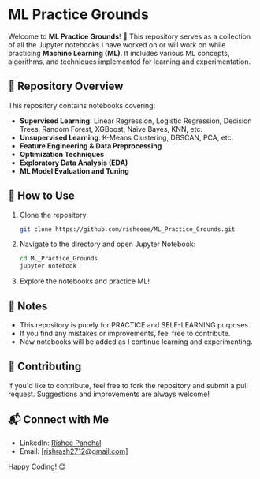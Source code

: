 # ML Practice Grounds

Welcome to **ML Practice Grounds**! 🚀 This repository serves as a collection of all the Jupyter notebooks I have worked on or will work on while practicing **Machine Learning (ML)**. It includes various ML concepts, algorithms, and techniques implemented for learning and experimentation.

## 📌 Repository Overview
This repository contains notebooks covering:
- **Supervised Learning**: Linear Regression, Logistic Regression, Decision Trees, Random Forest, XGBoost, Naive Bayes, KNN, etc.
- **Unsupervised Learning**: K-Means Clustering, DBSCAN, PCA, etc.
- **Feature Engineering & Data Preprocessing**
- **Optimization Techniques**
- **Exploratory Data Analysis (EDA)**
- **ML Model Evaluation and Tuning**

## 🚀 How to Use
1. Clone the repository:
   ```bash
   git clone https://github.com/risheeee/ML_Practice_Grounds.git
   ```
2. Navigate to the directory and open Jupyter Notebook:
   ```bash
   cd ML_Practice_Grounds
   jupyter notebook
   ```
3. Explore the notebooks and practice ML!

## 📜 Notes
- This repository is purely for PRACTICE and SELF-LEARNING purposes.
- If you find any mistakes or improvements, feel free to contribute.
- New notebooks will be added as I continue learning and experimenting.

## 🤝 Contributing
If you'd like to contribute, feel free to fork the repository and submit a pull request. Suggestions and improvements are always welcome!

## 📬 Connect with Me
- LinkedIn: [Rishee Panchal](www.linkedin.com/in/rishee-panchal)
- Email: [rishrash2712@gmail.com]

Happy Coding! 😊
